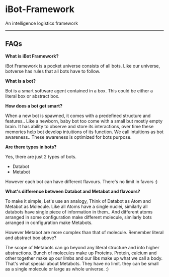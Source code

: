 # iBot-Framework #
An intelligence logistics framework

<hr>

## FAQs ##

**What is iBot Framework?**

iBot Framework is a pocket universe consists of all bots. Like our universe, botverse has rules that all bots have to follow.

**What is a bot?**

Bot is a smart software agent contained in a box. This could be either a literal box or abstract box. 

**How does a bot get smart?**

When a new bot is spawned, it comes with a predefined structure and features.. 
Like a newborn, baby bot too come with a small but mostly empty brain.
It has ability to observe and store its interactions, over time these memories help bot develop intuitions of its function.
We call intuitions as bot awareness.. These awareness is optimized for bots purpose.

**Are there types in bots?**

Yes, there are just 2 types of bots. 
- Databot 
- Metabot

However each bot can have different flavours. There's no limit in favors :)

**What's difference between Databot and Metabot and flavours?**

To make it simple, Let's use an analogy,
Think of Databot as Atom and Metabot as Molecule.
Like all Atoms have a single nuclei, similarly all databots have single piece of information in them.. 
And different atoms arranged in some configuration make different molecule, similarly bots arranged in configuration make Metabots.

However Metabot are more complex than that of molecule. Remember literal and abstract box above? 

The scope of Metabots can go beyond any literal structure and into higher abstractions. 
Bunch of molecules make up Proteins. Protein, calcium and other together make up our limbs and our libs make up what we call a body.
That's what special about Metabots. They have no limit. they can be small as a single molecule or large as whole universe. :)

